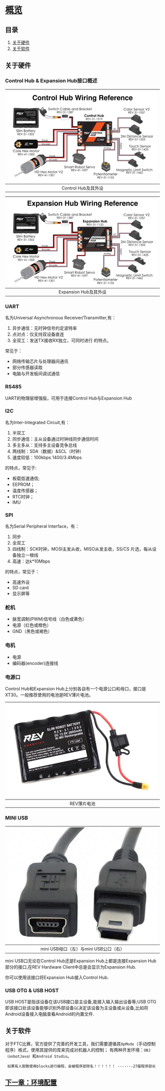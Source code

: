 # [概览](README.md)

## 目录

1. [关于硬件](#关于硬件)
2. [关于软件](#关于软件)

## 关于硬件

### Control Hub & Expansion Hub接口概述

|![ControlHub及其外设](./RES/ControlHub及其外设.png)|
|:---:|
| Control Hub及其外设 |

|![ExpansionHub及其外设](./RES/ExpansionHub及其外设.png)|
|:---:|
| Expansion Hub及其外设 |

### UART

名为Universal Asynchronous Receiver/Transmitter,有：

1. 异步通信：无时钟信号约定波特率
2. 点对点：仅支持双设备直连
3. 全双工：发送TX接收RX独立，可同时进行 的特点。

常见于：

- 网络传输芯片与处理器间通讯
- 部分传感器读取
- 电脑与开发板间调试通信

### RS485

UART的物理层增强版，可用于连接Control Hub与Expansion Hub

### I2C

名为Inter-Integrated Circuit,有：

1. 半双工
2. 同步通信：主从设备通过时钟线同步通信时间
3. 多主多从：支持多主设备竞争总线
4. 两线制：SDA（数据）&SCL（时钟）
5. 速度较低：100kbps 1400/3.4Mbps

的特点，常见于:

- 板载低速通信;
- EEPROM；
- 温度传感器；
- RTC时钟；
- IMU

### SPI

名为Serial Peripheral Interface，有：

1. 同步
2. 全双工
3. 四线制：SCK时钟，MOSI主发从收，MISO从发主收，SS/CS 片选，每从设备独立一根线
4. 高速：达k*10Mbps

的特点，常见于：

- 高速外设
- SD card
- 显示屏等

### 舵机

- 脉宽调制(PWM)信号线（白色或黄色）
- 电源（红色或橙色）
- GND（黑色或褐色）

### 电机

- 电源
- 编码器(encoder)连接线

### 电源口

Control Hub和Expansion Hub上分别各自有一个电源公口和母口，接口是XT30。一般推荐使用的电池是REV薄片电池。

| ![REV SLIM ROBOT BATTERY](./RES/REV_SLIM_ROBOT_BATTERY.png) |
|:---:|
|REV薄片电池|

### MINI USB

| ![MINI USB](./RES/miniUSB.png) |
|:---:|
| mini USB母口（左）与mini USB公口（右）|

mini USB口无论在Control Hub还是Expansion Hub上都是连接Expansion Hub部分的接口,在REV Hardware Client中总是会显示为Expansion Hub.

你可以使用该接口将Expansion Hub接入Control Hub.

### USB OTG & USB HOST

USB HOST是指该设备在该USB接口是主设备,能接入输入输出设备等;USB OTG即该接口处该设备能够识别外部设备以决定该设备为主设备或从设备,比如将Android设备接入电脑查看Android的内置文件.

## 关于软件

对于FTC比赛，官方提供了完善的开发工具，我们需要遵循其``OpMode``（手动控制程序）格式，使用其提供的库来完成对机器人的控制；
有两种开发环境：``OBJ（onbotJava）``和``Android Studio``。

```人话
 如果有人胆敢使用blocks进行编程，会被程序部除名！！！！！！ -------27届程序部长
```

## [下一章：环境配置](环境配置.md)
